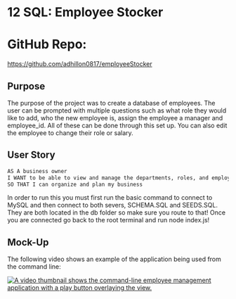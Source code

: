 # 12 SQL: Employee Stocker

# GitHub Repo:
https://github.com/adhillon0817/employeeStocker 

## Purpose
The purpose of the project was to create a database of employees. The user can be prompted with multiple questions such as what role they would like to add, who the new employee is, assign the employee a manager and employee_id. All of these can be done through this set up. You can also edit the employee to change their role or salary. 

## User Story

```md
AS A business owner
I WANT to be able to view and manage the departments, roles, and employees in my company
SO THAT I can organize and plan my business
```
In order to run this you must first run the basic command to connect to MySQL and then connect to both severs, SCHEMA.SQL and SEEDS.SQL. They are both located in the db folder so make sure you route to that! Once you are connected go back to the root terminal and run node index.js!


## Mock-Up

The following video shows an example of the application being used from the command line:


[![A video thumbnail shows the command-line employee management application with a play button overlaying the view.](./Assets/12-sql-homework-video-thumbnail.png)](https://2u-20.wistia.com/medias/2lnle7xnpk)

